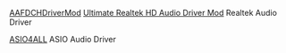 
[AAFDCHDriverMod](https://github.com/AlanFinotty/AAFDCHDriverMod)
[Ultimate Realtek HD Audio Driver Mod](https://1drv.ms/f/s!AkGtxiGigudSzVLpSjYdvkAqrejL)
Realtek Audio Driver

[ASIO4ALL](https://www.asio4all.org/)
ASIO Audio Driver
